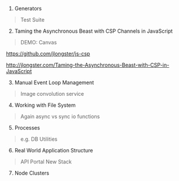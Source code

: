 1. Generators

> Test Suite

2. Taming the Asynchronous Beast with CSP Channels in JavaScript

> DEMO: Canvas

https://github.com/jlongster/js-csp

http://jlongster.com/Taming-the-Asynchronous-Beast-with-CSP-in-JavaScript

3. Manual Event Loop Management

> Image convolution service 

4. Working with File System

> Again async vs sync io functions 

5. Processes 

> e.g. DB Utilities

6. Real World Application Structure 

> API Portal New Stack

7. Node Clusters